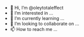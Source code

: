 - 👋 Hi, I’m @oleytotaleffect
- 👀 I’m interested in ...
- 🌱 I’m currently learning ...
- 💞️ I’m looking to collaborate on ...
- 📫 How to reach me ...

<!---
oleytotaleffect/oleytotaleffect is a ✨ special ✨ repository because its `README.md` (this file) appears on your GitHub profile.
You can click the Preview link to take a look at your changes.
--->
